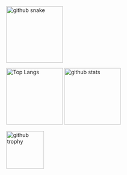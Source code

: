 <link href="./style.css" rel="stylesheet"></link>
<div>

<img alt="github snake" height="150px" src="https://user-images.githubusercontent.com/105062512/230809563-d73669b4-e3c3-43c0-a4ee-c1bc39f1a3bf.svg" />
<div class="snake_container">
</div>
<p align="left"> 
  <img alt="Top Langs" height="150px" src="https://github-readme-stats.vercel.app/api/top-langs/?username=YuugouOhno&layout=compact&show_icons=ture&theme=synthwave" />
  <img alt="github stats" height="150px" src="https://github-readme-stats.vercel.app/api?username=YuugouOhno&theme=synthwave&show_icons=true" />
</p>
<img alt="github trophy" height="100px" src="https://github-profile-trophy.vercel.app/?username=YuugouOhno&theme=dracula&column=7" />
</div>
